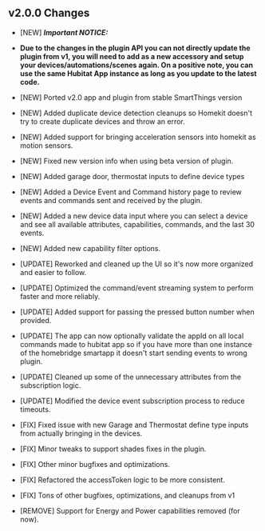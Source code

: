 ## v2.0.0 Changes
- [NEW] **_Important NOTICE:_**
- **Due to the changes in the plugin API you can not directly update the plugin from v1, you will need to add as a new accessory and setup your devices/automations/scenes again.
  On a positive note, you can use the same Hubitat App instance as long as you update to the latest code.**

- [NEW] Ported v2.0 app and plugin from stable SmartThings version
- [NEW] Added duplicate device detection cleanups so Homekit doesn't try to create duplicate devices and throw an error.
- [NEW] Added support for bringing acceleration sensors into homekit as motion sensors.
- [NEW] Fixed new version info when using beta version of plugin.
- [NEW] Added garage door, thermostat inputs to define device types
- [NEW] Added a Device Event and Command history page to review events and commands sent and received by the plugin.
- [NEW] Added a new device data input where you can select a device and see all available attributes, capabilities, commands, and the last 30 events.
- [NEW] Added new capability filter options.
- [UPDATE] Reworked and cleaned up the UI so it's now more organized and easier to follow.
- [UPDATE] Optimized the command/event streaming system to perform faster and more reliably.
- [UPDATE] Added support for passing the pressed button number when provided.
- [UPDATE] The app can now optionally validate the appId on all local commands made to hubitat app so if you have more than one instance of the homebridge smartapp it doesn't start sending events to wrong plugin.
- [UPDATE] Cleaned up some of the unnecessary attributes from the subscription logic.
- [UPDATE] Modified the device event subscription process to reduce timeouts.
- [FIX] Fixed issue with new Garage and Thermostat define type inputs from actually bringing in the devices.
- [FIX] Minor tweaks to support shades fixes in the plugin.
- [FIX] Other minor bugfixes and optimizations.
- [FIX] Refactored the accessToken logic to be more consistent.
- [FIX] Tons of other bugfixes, optimizations, and cleanups from v1
- [REMOVE] Support for Energy and Power capabilities removed (for now).

